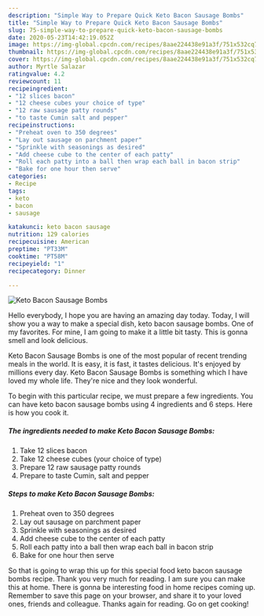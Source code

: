 ```yaml
---
description: "Simple Way to Prepare Quick Keto Bacon Sausage Bombs"
title: "Simple Way to Prepare Quick Keto Bacon Sausage Bombs"
slug: 75-simple-way-to-prepare-quick-keto-bacon-sausage-bombs
date: 2020-05-23T14:42:19.052Z
image: https://img-global.cpcdn.com/recipes/8aae224438e91a3f/751x532cq70/keto-bacon-sausage-bombs-recipe-main-photo.jpg
thumbnail: https://img-global.cpcdn.com/recipes/8aae224438e91a3f/751x532cq70/keto-bacon-sausage-bombs-recipe-main-photo.jpg
cover: https://img-global.cpcdn.com/recipes/8aae224438e91a3f/751x532cq70/keto-bacon-sausage-bombs-recipe-main-photo.jpg
author: Myrtle Salazar
ratingvalue: 4.2
reviewcount: 11
recipeingredient:
- "12 slices bacon"
- "12 cheese cubes your choice of type"
- "12 raw sausage patty rounds"
- "to taste Cumin salt and pepper"
recipeinstructions:
- "Preheat oven to 350 degrees"
- "Lay out sausage on parchment paper"
- "Sprinkle with seasonings as desired"
- "Add cheese cube to the center of each patty"
- "Roll each patty into a ball then wrap each ball in bacon strip"
- "Bake for one hour then serve"
categories:
- Recipe
tags:
- keto
- bacon
- sausage

katakunci: keto bacon sausage 
nutrition: 129 calories
recipecuisine: American
preptime: "PT33M"
cooktime: "PT58M"
recipeyield: "1"
recipecategory: Dinner

---
```



![Keto Bacon Sausage Bombs](https://img-global.cpcdn.com/recipes/8aae224438e91a3f/751x532cq70/keto-bacon-sausage-bombs-recipe-main-photo.jpg)

Hello everybody, I hope you are having an amazing day today. Today, I will show you a way to make a special dish, keto bacon sausage bombs. One of my favorites. For mine, I am going to make it a little bit tasty. This is gonna smell and look delicious.

Keto Bacon Sausage Bombs is one of the most popular of recent trending meals in the world. It is easy, it is fast, it tastes delicious. It's enjoyed by millions every day. Keto Bacon Sausage Bombs is something which I have loved my whole life. They're nice and they look wonderful.




To begin with this particular recipe, we must prepare a few ingredients. You can have keto bacon sausage bombs using 4 ingredients and 6 steps. Here is how you cook it.

<!--inarticleads1-->

##### The ingredients needed to make Keto Bacon Sausage Bombs:

1. Take 12 slices bacon
1. Take 12 cheese cubes (your choice of type)
1. Prepare 12 raw sausage patty rounds
1. Prepare to taste Cumin, salt and pepper




<!--inarticleads2-->

##### Steps to make Keto Bacon Sausage Bombs:

1. Preheat oven to 350 degrees
1. Lay out sausage on parchment paper
1. Sprinkle with seasonings as desired
1. Add cheese cube to the center of each patty
1. Roll each patty into a ball then wrap each ball in bacon strip
1. Bake for one hour then serve




So that is going to wrap this up for this special food keto bacon sausage bombs recipe. Thank you very much for reading. I am sure you can make this at home. There is gonna be interesting food in home recipes coming up. Remember to save this page on your browser, and share it to your loved ones, friends and colleague. Thanks again for reading. Go on get cooking!
